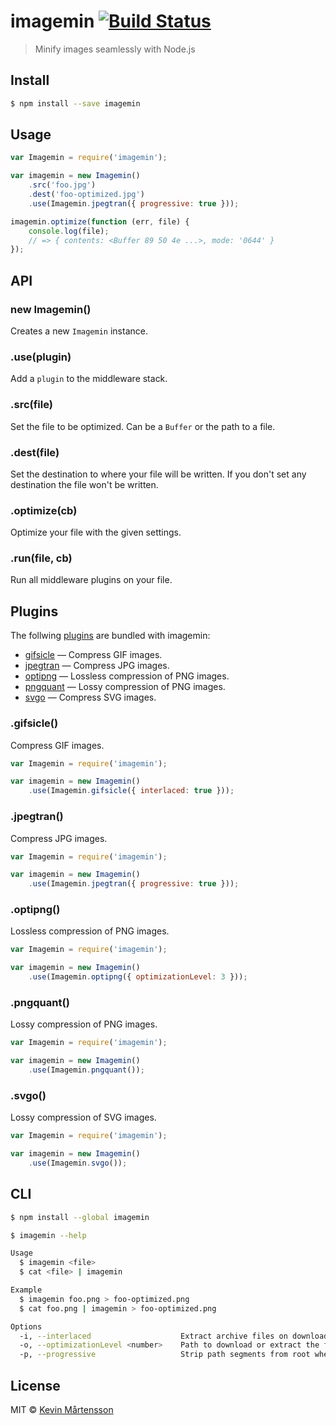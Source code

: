 # imagemin [![Build Status](https://travis-ci.org/kevva/imagemin.svg?branch=master)](https://travis-ci.org/kevva/imagemin)

> Minify images seamlessly with Node.js


## Install

```bash
$ npm install --save imagemin
```


## Usage

```js
var Imagemin = require('imagemin');

var imagemin = new Imagemin()
    .src('foo.jpg')
    .dest('foo-optimized.jpg')
    .use(Imagemin.jpegtran({ progressive: true }));

imagemin.optimize(function (err, file) {
    console.log(file);
    // => { contents: <Buffer 89 50 4e ...>, mode: '0644' }
});
```


## API

### new Imagemin()

Creates a new `Imagemin` instance.

### .use(plugin)

Add a `plugin` to the middleware stack.

### .src(file)

Set the file to be optimized. Can be a `Buffer` or the path to a file.

### .dest(file)

Set the destination to where your file will be written. If you don't set any destination
the file won't be written.

### .optimize(cb)

Optimize your file with the given settings.

### .run(file, cb)

Run all middleware plugins on your file.

## Plugins

The follwing [plugins](https://www.npmjs.org/browse/keyword/imageminplugin) are bundled with imagemin:

* [gifsicle](#gifsicle) — Compress GIF images.
* [jpegtran](#jpegtran) — Compress JPG images.
* [optipng](#optipng) — Lossless compression of PNG images.
* [pngquant](#pngquant) — Lossy compression of PNG images.
* [svgo](#svgo) — Compress SVG images.

### .gifsicle()

Compress GIF images.

```js
var Imagemin = require('imagemin');

var imagemin = new Imagemin()
    .use(Imagemin.gifsicle({ interlaced: true }));
```

### .jpegtran()

Compress JPG images.

```js
var Imagemin = require('imagemin');

var imagemin = new Imagemin()
    .use(Imagemin.jpegtran({ progressive: true }));
```

### .optipng()

Lossless compression of PNG images.

```js
var Imagemin = require('imagemin');

var imagemin = new Imagemin()
    .use(Imagemin.optipng({ optimizationLevel: 3 }));
```

### .pngquant()

Lossy compression of PNG images.

```js
var Imagemin = require('imagemin');

var imagemin = new Imagemin()
    .use(Imagemin.pngquant());
```

### .svgo()

Lossy compression of SVG images.

```js
var Imagemin = require('imagemin');

var imagemin = new Imagemin()
    .use(Imagemin.svgo());
```

## CLI

```bash
$ npm install --global imagemin
```

```bash
$ imagemin --help

Usage
  $ imagemin <file>
  $ cat <file> | imagemin

Example
  $ imagemin foo.png > foo-optimized.png
  $ cat foo.png | imagemin > foo-optimized.png

Options
  -i, --interlaced                    Extract archive files on download
  -o, --optimizationLevel <number>    Path to download or extract the files to
  -p, --progressive                   Strip path segments from root when extracting
```

## License

MIT © [Kevin Mårtensson](http://kevinmartensson.com)
